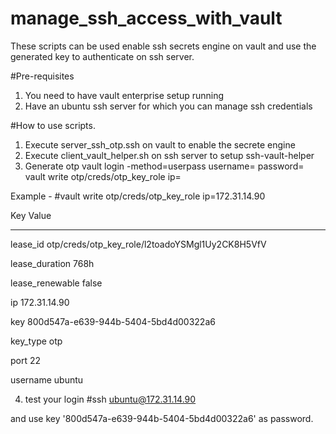 # manage_ssh_access_with_vault
These scripts can be used enable ssh secrets engine on vault and use the generated key to authenticate on ssh server. 

#Pre-requisites
1. You need to have vault enterprise setup running
2. Have an ubuntu ssh server for which you can manage ssh credentials


#How to use scripts.
1. Execute server_ssh_otp.ssh on vault to enable the secrete engine
2. Execute client_vault_helper.sh on ssh server to setup ssh-vault-helper
3. Generate otp
vault login -method=userpass username=<username> password=<password>
vault write otp/creds/otp_key_role ip=<IP of ssh server>

Example - 
#vault write otp/creds/otp_key_role ip=172.31.14.90

Key                Value

---                -----

lease_id           otp/creds/otp_key_role/l2toadoYSMgl1Uy2CK8H5VfV

lease_duration     768h

lease_renewable    false

ip                 172.31.14.90

key                800d547a-e639-944b-5404-5bd4d00322a6

key_type           otp

port               22

username           ubuntu

4. test your login
#ssh ubuntu@172.31.14.90

and use key '800d547a-e639-944b-5404-5bd4d00322a6' as password.

